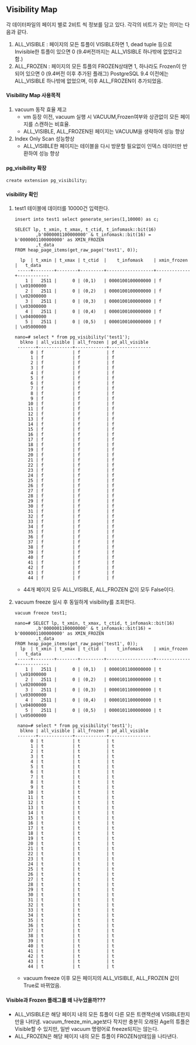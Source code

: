 ## Visibility Map

각 데이터파일의 페이지 별로 2비트 씩 정보를 담고 있다. 각각의 비트가 갖는 의미는 다음과 같다.
1. ALL_VISIBLE : 페이지의 모든 튜플이 VISIBLE하면 1, dead tuple 등으로 Invisible한 튜플이 있으면 0 (9.4버전까지는 ALL_VISIBLE 하나밖에 없었다고 함.)
2. ALL_FROZEN : 페이지의 모든 튜플의 FROZEN상태면 1, 하나라도 Frozen이 안되어 있으면 0 (9.4버전 이후 추가된 플래그)
PostgreSQL 9.4 이전에는 ALL_VISIBLE 하나밖에 없었으며, 이후 ALL_FROZEN이 추가되었음.

#### Visibility Map 사용목적
1. vacuum 동작 효율 제고
   - vm 등장 이전, vacuum 실행 시 VACUUM,Frozen여부와 상관없이 모든 페이지를 스캔하는 비효율.
   - ALL_VISIBLE, ALL_FROZEN된 페이지는 VACUUM을 생략하여 성능 향상
2. Index Only Scan 성능향상
   - ALL_VISIBLE한 페이지는 테이블을 다시 방문할 필요없이 인덱스 데이터만 반환하여 성능 향상
   
#### pg_visibility 확장
```
create extension pg_visibility;
```

#### visibility 확인
1. test1 테이블에 데이터를 10000건 입력한다.
   ```
   insert into test1 select generate_series(1,10000) as c;

   SELECT lp, t_xmin, t_xmax, t_ctid, t_infomask::bit(16)
           ,b'0000001100000000' & t_infomask::bit(16) = b'0000001100000000' as XMIN_FROZEN
           ,t_data
   FROM heap_page_items(get_raw_page('test1', 0));

     lp  | t_xmin | t_xmax | t_ctid  |    t_infomask    | xmin_frozen |   t_data
    -----+--------+--------+---------+------------------+-------------+------------
       1 |   2511 |      0 | (0,1)   | 0000100100000000 | f           | \x01000000
       2 |   2511 |      0 | (0,2)   | 0000100100000000 | f           | \x02000000
       3 |   2511 |      0 | (0,3)   | 0000100100000000 | f           | \x03000000
       4 |   2511 |      0 | (0,4)   | 0000100100000000 | f           | \x04000000
       5 |   2511 |      0 | (0,5)   | 0000100100000000 | f           | \x05000000

   nano=# select * from pg_visibility('test1');
     blkno | all_visible | all_frozen | pd_all_visible
    -------+-------------+------------+----------------
         0 | f           | f          | f
         1 | f           | f          | f
         2 | f           | f          | f
         3 | f           | f          | f
         4 | f           | f          | f
         5 | f           | f          | f
         6 | f           | f          | f
         7 | f           | f          | f
         8 | f           | f          | f
         9 | f           | f          | f
        10 | f           | f          | f
        11 | f           | f          | f
        12 | f           | f          | f
        13 | f           | f          | f
        14 | f           | f          | f
        15 | f           | f          | f
        16 | f           | f          | f
        17 | f           | f          | f
        18 | f           | f          | f
        19 | f           | f          | f
        20 | f           | f          | f
        21 | f           | f          | f
        22 | f           | f          | f
        23 | f           | f          | f
        24 | f           | f          | f
        25 | f           | f          | f
        26 | f           | f          | f
        27 | f           | f          | f
        28 | f           | f          | f
        29 | f           | f          | f
        30 | f           | f          | f
        31 | f           | f          | f
        32 | f           | f          | f
        33 | f           | f          | f
        34 | f           | f          | f
        35 | f           | f          | f
        36 | f           | f          | f
        37 | f           | f          | f
        38 | f           | f          | f
        39 | f           | f          | f
        40 | f           | f          | f
        41 | f           | f          | f
        42 | f           | f          | f
        43 | f           | f          | f
        44 | f           | f          | f
   ```
   - 44개 페이지 모두 ALL_VISIBLE, ALL_FROZEN 값이 모두 False이다. 

2. vacuum freeze 실시 후 동일하게 visibility를 조회한다.
   ```
   vacuum freeze test1;

   nano=# SELECT lp, t_xmin, t_xmax, t_ctid, t_infomask::bit(16)
           ,b'0000001100000000' & t_infomask::bit(16) = b'0000001100000000' as XMIN_FROZEN
           ,t_data
   FROM heap_page_items(get_raw_page('test1', 0));
     lp  | t_xmin | t_xmax | t_ctid  |    t_infomask    | xmin_frozen |   t_data
    -----+--------+--------+---------+------------------+-------------+------------
       1 |   2511 |      0 | (0,1)   | 0000101100000000 | t           | \x01000000
       2 |   2511 |      0 | (0,2)   | 0000101100000000 | t           | \x02000000
       3 |   2511 |      0 | (0,3)   | 0000101100000000 | t           | \x03000000
       4 |   2511 |      0 | (0,4)   | 0000101100000000 | t           | \x04000000
       5 |   2511 |      0 | (0,5)   | 0000101100000000 | t           | \x05000000
  
    nano=# select * from pg_visibility('test1');
     blkno | all_visible | all_frozen | pd_all_visible
    -------+-------------+------------+----------------
         0 | t           | t          | t
         1 | t           | t          | t
         2 | t           | t          | t
         3 | t           | t          | t
         4 | t           | t          | t
         5 | t           | t          | t
         6 | t           | t          | t
         7 | t           | t          | t
         8 | t           | t          | t
         9 | t           | t          | t
        10 | t           | t          | t
        11 | t           | t          | t
        12 | t           | t          | t
        13 | t           | t          | t
        14 | t           | t          | t
        15 | t           | t          | t
        16 | t           | t          | t
        17 | t           | t          | t
        18 | t           | t          | t
        19 | t           | t          | t
        20 | t           | t          | t
        21 | t           | t          | t
        22 | t           | t          | t
        23 | t           | t          | t
        24 | t           | t          | t
        25 | t           | t          | t
        26 | t           | t          | t
        27 | t           | t          | t
        28 | t           | t          | t
        29 | t           | t          | t
        30 | t           | t          | t
        31 | t           | t          | t
        32 | t           | t          | t
        33 | t           | t          | t
        34 | t           | t          | t
        35 | t           | t          | t
        36 | t           | t          | t
        37 | t           | t          | t
        38 | t           | t          | t
        39 | t           | t          | t
        40 | t           | t          | t
        41 | t           | t          | t
        42 | t           | t          | t
        43 | t           | t          | t
        44 | t           | t          | t
   ```
   - vacuum freeze 이후 모든 페이지의 ALL_VISIBLE, ALL_FROZEN 값이 True로 바뀌었음.

#### Visible과 Frozen 플래그를 왜 나누었을까???
- ALL_VISIBLE은 해당 페이지 내의 모든 튜플이 다른 모든 트랜잭션에 VISIBLE한지만을 나타냄. vacuum_freeze_min_age보다 작지만 충분히 오래된 Age의 튜플은 Visible할 수 있지만, 일반 vacuum 명령어로 freeze되지는 않는다.
- ALL_FROZEN은 해당 페이지 내의 모든 튜플이 FROZEN상태임을 나타낸다.
